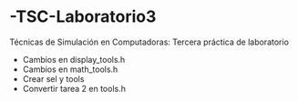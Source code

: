 # -TSC-Laboratorio3
Técnicas de Simulación en Computadoras: Tercera práctica de laboratorio 

- Cambios en display_tools.h
- Cambios en math_tools.h
- Crear sel y tools
- Convertir tarea 2 en tools.h

